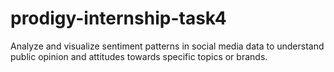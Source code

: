 # prodigy-internship-task4
Analyze and visualize sentiment patterns in social media data to understand public opinion and attitudes towards specific topics or brands.

